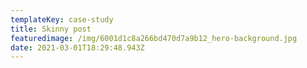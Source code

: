 ```yaml
---
templateKey: case-study
title: Skinny post
featuredimage: /img/6001d1c8a266bd470d7a9b12_hero-background.jpg
date: 2021-03-01T18:29:48.943Z
---
```


